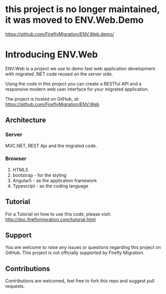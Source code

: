 # this project is no longer maintained, it was moved to ENV.Web.Demo
https://github.com/FireflyMigration/ENV.Web.demo/

# Introducing ENV.Web

ENV.Web is a project we use to demo fast web application development with migrated .NET code reused on the server side.

Using the code in this project you can create a RESTful API and a responsive modern web user interface for your migrated application.

The project is hosted on GitHub, at:
https://github.com/FireflyMigration/ENV.Web

## Architecture
### Server 
MVC.NET, REST Api and the migrated code.

### Browser
1. HTML5
2. bootstrap - for the styling
3. Angular5 - as the application framework
4. Typescript - as the coding language

## Tutorial
For a Tutorial on how to use this code, please visit:
http://doc.fireflymigration.com/tutorial.html

## Support
You are welcome to raise any issues or questions regarding this project on GitHub. This project is not officially supported by Firefly Migration. 

## Contributions
Contributions are welcomed, feel free to fork this repo and suggest pull requests.
